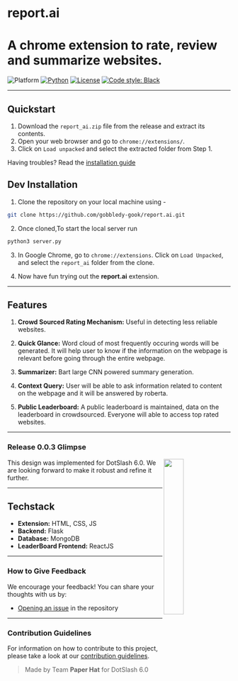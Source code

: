 # **report.ai**

# A chrome extension to rate, review and summarize websites.

![Platform](https://img.shields.io/badge/Platform-Linux%20%7C%20macOS%20%7C%20Windows-informational)
[![Python](https://img.shields.io/badge/Python-%203.8%20%7C%203.9%20%7C%203.10-informational)](https://www.python.org/)
[![License](https://img.shields.io/badge/License-MIT-green)](https://github.com/gobbledy-gook/report.ai/blob/main/LICENSE)
[![Code style: Black](https://img.shields.io/badge/Code%20style-Black-000.svg)](https://github.com/psf/black)

---
## Quickstart
1. Download the `report_ai.zip` file from the release and extract its contents.
2. Open your web browser and go to `chrome://extensions/`.
3. Click on `Load unpacked` and select the extracted folder from Step 1.

Having troubles? Read the [installation guide](./INSTALLATION.md)

## **Dev Installation**

1. Clone the repository on your local machine using -

```bash
git clone https://github.com/gobbledy-gook/report.ai.git
```

2. Once cloned,To start the local server run

```bash
python3 server.py
```

3. In Google Chrome, go to `chrome://extensions`. Click on `Load Unpacked`, and select the `report_ai` folder from the clone.

4. Now have fun trying out the **report.ai** extension.

---

## **Features**

1. **Crowd Sourced Rating Mechanism:** Useful in detecting less reliable websites.

2. **Quick Glance:** Word cloud of most frequently occuring words will be generated. It will help user to know if the information on the webpage is relevant before going through the entire webpage.

3. **Summarizer:** Bart large CNN powered summary generation.

4. **Context Query:** User will be able to ask information related to content on the webpage and it will be answered by roberta.

5. **Public Leaderboard:** A public leaderboard is maintained, data on the leaderboard in crowdsourced. Everyone will able to access top rated websites.

---
### Release 0.0.3 Glimpse

<div>
  <img align = "right" src = "https://github.com/gobbledy-gook/report.ai/assets/96362727/de29b848-00d5-49f2-93e4-7f82290b506a.png" width = "30%">
<span>This design was implemented for DotSlash 6.0. We are looking forward to make it robust and refine it further.</span>
</div>



---

## **Techstack**

- **Extension:** HTML, CSS, JS
- **Backend:** Flask
- **Database:** MongoDB
- **LeaderBoard Frontend:** ReactJS

---

### How to Give Feedback

We encourage your feedback! You can share your thoughts with us by:

- [Opening an issue](./issues) in the repository

---

### Contribution Guidelines

For information on how to contribute to this project, please take a look at our [contribution guidelines](./CONTRIBUTING.md).

> Made by Team **Paper Hat** for DotSlash 6.0
